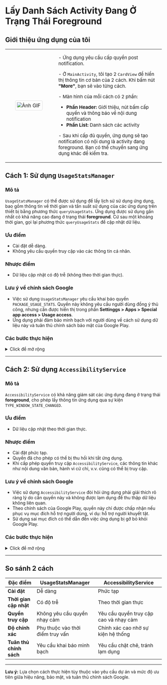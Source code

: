 
# Lấy Danh Sách Activity Đang Ở Trạng Thái Foreground

## Giới thiệu ứng dụng của tôi

<table>
  <tr>
    <td style="width: 30%; text-align: center;">
      <img src="./img.gif" alt="Ảnh GIF" style="max-width: 100%; border: 1px solid #ddd; border-radius: 4px; padding: 5px;">
    </td>
    <td style="width: 70%; vertical-align: top; padding-left: 20px;">
      <p style="font-size: 15px;">- Ứng dụng yêu cầu cấp quyền post notification.</p>
      <p style="font-size: 15px;">- Ở <code>MainActivity</code>, tôi tạo 2 <code>CardView</code> để hiển thị thông tin cơ bản của 2 cách. Khi bấm nút <strong>"More"</strong>, bạn sẽ vào từng cách.</p>
      <p style="font-size: 15px;">- Màn hình của mỗi cách có 2 phần:</p>
      <ul style="font-size: 15px;">
        <li><strong>Phần Header:</strong> Giới thiệu, nút bấm cấp quyền và thông báo về nội dung notification</li>
        <li><strong>Phần List:</strong> Danh sách các activity</li>
      </ul>
      <p style="font-size: 15px;">- Sau khi cấp đủ quyền, ứng dụng sẽ tạo notification có nội dung là activity đang foreground. Bạn có thể chuyển sang ứng dụng khác để kiểm tra.</p>
    </td>
  </tr>
</table>

## Cách 1: Sử dụng `UsageStatsManager`

### Mô tả
`UsageStatsManager` có thể được sử dụng để lấy lịch sử sử dụng ứng dụng, bao gồm thông tin về thời gian và tần suất sử dụng của các ứng dụng trên thiết bị bằng phương thức `queryUsageStats`. Ứng dụng được sử dụng gần nhất có khả năng cao đang ở trạng thái **foreground**. Cứ sau một khoảng thời gian, gọi lại phương thức `queryUsageStats` để cập nhật dữ liệu.

### Ưu điểm
- Cài đặt dễ dàng.
- Không yêu cầu quyền truy cập vào các thông tin cá nhân.

### Nhược điểm
- Dữ liệu cập nhật có độ trễ (không theo thời gian thực).

### Lưu ý về chính sách Google
- Việc sử dụng `UsageStatsManager` yêu cầu khai báo quyền `PACKAGE_USAGE_STATS`. Quyền này không yêu cầu người dùng đồng ý thủ công, nhưng cần được hiển thị trong phần **Settinggs > Apps > Special app access > Usage access**.
- Ứng dụng phải đảm bảo minh bạch với người dùng về cách sử dụng dữ liệu này và tuân thủ chính sách bảo mật của Google Play.

### Các bước thực hiện
<details>
<summary>Click để mở rộng</summary>

1. **Khai báo quyền trong `AndroidManifest.xml`:**
   ```xml
   <uses-permission
        android:name="android.permission.PACKAGE_USAGE_STATS"
        tools:ignore="ProtectedPermissions" />
   ```

2. **Kiểm tra quyền sử dụng trong code:**
   ```java
   private boolean isUsageAccessGranted() {
        AppOpsManager appOpsManager = (AppOpsManager) getSystemService(Context.APP_OPS_SERVICE);
        int mode = appOpsManager.checkOpNoThrow(AppOpsManager.OPSTR_GET_USAGE_STATS,
                android.os.Process.myUid(), getPackageName());
        return mode == AppOpsManager.MODE_ALLOWED;
    }
   ```

3. **Truy vấn thông tin bằng `UsageStatsManager`:**
   ```java
   UsageStatsManager usageStatsManager =
           (UsageStatsManager) context.getSystemService(Context.USAGE_STATS_SERVICE);
   
   if (usageStatsManager == null) {
       return new ArrayList<>(); // Return empty list if UsageStatsManager is unavailable
   }
   
   // Query usage stats for the last 24 hours
   List<UsageStats> usageStatsList = usageStatsManager.queryUsageStats(
           UsageStatsManager.INTERVAL_DAILY,
           currentTime - (24 * 60 * 60 * 1000), // Start time (24 hours ago)
           currentTime // End time (now)
   );

   if (usageStatsList == null || usageStatsList.isEmpty()) {
       return new ArrayList<>(); // Return empty list if no data is available
   }
   ```
</details>

---

## Cách 2: Sử dụng `AccessibilityService`

### Mô tả
`AccessibilityService` có khả năng giám sát các ứng dụng đang ở trạng thái **foreground**, cho phép lấy thông tin ứng dụng qua sự kiện `TYPE_WINDOW_STATE_CHANGED`.

### Ưu điểm
- Dữ liệu cập nhật theo thời gian thực.

### Nhược điểm
- Cài đặt phức tạp.
- Quyền đã cho phép có thể bị thu hồi khi tắt ứng dụng.
- Khi cấp phép quyền truy cập `AccessibilityService`, các thông tin khác như nội dung văn bản, hành vi cử chỉ, v.v. cũng có thể bị truy cập.

### Lưu ý về chính sách Google
- Việc sử dụng `AccessibilityService` đòi hỏi ứng dụng phải giải thích rõ ràng lý do cần quyền này và không được lạm dụng để thu thập dữ liệu không liên quan.
- Theo chính sách của Google Play, quyền này chỉ được chấp nhận nếu phục vụ mục đích hỗ trợ người dùng, ví dụ: hỗ trợ người khuyết tật.
- Sử dụng sai mục đích có thể dẫn đến việc ứng dụng bị gỡ bỏ khỏi Google Play.

### Các bước thực hiện
<details>
<summary>Click để mở rộng</summary>

1. **Tạo lớp kế thừa `AccessibilityService`:**
   ```java
   public class AccessibilityServiceExtend extends AccessibilityService {
       @Override
       public void onAccessibilityEvent(AccessibilityEvent event) {
           if (event.getEventType() == AccessibilityEvent.TYPE_WINDOW_STATE_CHANGED) {
               // Get the package name and activity name
               ComponentName componentName = new ComponentName(
                       event.getPackageName().toString(),
                       event.getClassName().toString()
               );
   
               String currentPackageName = componentName.getPackageName();
               String currentActivityName = componentName.flattenToShortString();
           }
       }

       @Override
       public void onInterrupt() {
       }
   }
   ```

2. **Khai báo dịch vụ trong `AndroidManifest.xml`:**
   ```xml
   <!--android:foregroundServiceType="mediaPlayback" sử dụng cho tính năng post notification-->
   <service
        android:name=".AccessibilityServiceExtend"
        android:exported="true"
        android:foregroundServiceType="mediaPlayback"
        android:permission="android.permission.BIND_ACCESSIBILITY_SERVICE">
        <intent-filter>
            <action android:name="android.accessibilityservice.AccessibilityService" />
        </intent-filter>

        <meta-data
            android:name="android.accessibilityservice"
            android:resource="@xml/accessibility_service_config" />
   </service>
   ```

3. **Cấu hình tệp `res/xml/accessibility_config.xml`:**
   ```xml
   <accessibility-service xmlns:android="http://schemas.android.com/apk/res/android"
        android:accessibilityEventTypes="typeWindowStateChanged"
        android:accessibilityFeedbackType="feedbackGeneric"
        android:canRetrieveWindowContent="false"
        android:description="@string/app_name"
        android:notificationTimeout="100" />
   ```

4. **Kích hoạt dịch vụ trong cài đặt Accessibility của thiết bị:**
   - Người dùng cần bật dịch vụ trong phần **Settings > Accessibility > ForegroundActivity**.

</details>

---

## So sánh 2 cách

| Đặc điểm                | UsageStatsManager                   | AccessibilityService                  |
|-------------------------|-------------------------------------|---------------------------------------|
| **Cài đặt**             | Dễ dàng                            | Phức tạp                              |
| **Thời gian cập nhật**  | Có độ trễ                          | Theo thời gian thực                   |
| **Quyền truy cập**      | Không yêu cầu quyền nhạy cảm       | Yêu cầu quyền truy cập cao và nhạy cảm|
| **Độ chính xác**        | Phụ thuộc vào thời điểm truy vấn   | Chính xác cao nhờ sự kiện hệ thống    |
| **Tuân thủ chính sách** | Yêu cầu khai báo minh bạch         | Yêu cầu chặt chẽ, tránh lạm dụng      |

---

**Lưu ý:** Lựa chọn cách thực hiện tùy thuộc vào yêu cầu dự án và mức độ ưu tiên giữa hiệu năng, bảo mật, và tuân thủ chính sách Google.
